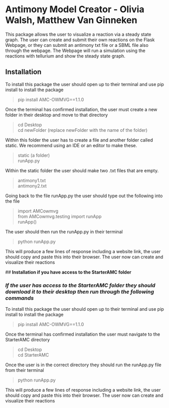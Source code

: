 # Antimony Model Creator - Olivia Walsh, Matthew Van Ginneken
 
This package allows the user to visualize a reaction via a steady state graph.  The user can create and submit their own reactions on the Flask Webpage, or they can submit an antimony txt file or a SBML file also through the webpage.  The Webpage will run a simulation using the reactions with tellurium and show the steady state graph.  
 
## <b>Installation </b>
 
To install this package the user should open up to their terminal and use pip install to install the package 
> pip install AMC-OWMVG==1.1.0
 
Once the terminal has confirmed installation, the user must create a new folder in their desktop and move to that directory
> cd Desktop <br>
> cd newFolder (replace newFolder with the name of the folder)
 
Within this folder the user has to create a file and another folder called static.  We recommend using an IDE or an editor to make these.
> static (a folder) <br>
> runApp.py <br>
 
Within the static folder the user should make two .txt files that are empty.
> antimony1.txt <br>
> antimony2.txt <br>
 
Going back to the file runApp.py the user should type out the following into the file
> import AMCowmvg <br>
> from AMCowmvg.testing import runApp <br>
> runApp()
 
The user should then run the runApp.py in their terminal
> python runApp.py
 
This will produce a few lines of response including a website link, the user should copy and paste this into their browser.  The user now can create and visualize their reactions
 
##<b> Installation if you have access to the StarterAMC folder </b>
### <i>If the user has access to the StarterAMC folder they should download it to their desktop then run through the following commands </i>
 
To install this package the user should open up to their terminal and use pip install to install the package 
> pip install AMC-OWMVG==1.1.0
 
Once the terminal has confirmed installation the user must navigate to the StarterAMC directory
> cd Desktop <br>
> cd StarterAMC
 
Once the user is in the correct directory they should run the runApp.py file from their terminal
> python runApp.py
 
This will produce a few lines of response including a website link, the user should copy and paste this into their browser.  The user now can create and visualize their reactions
